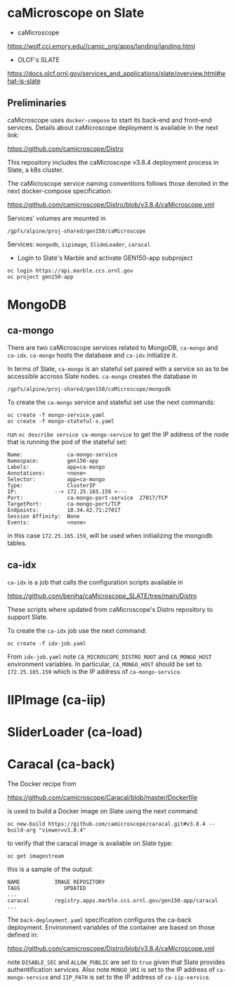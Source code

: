 # caMicroscope on Slate

- caMicroscope

https://wolf.cci.emory.edu//camic_org/apps/landing/landing.html

- OLCF's SLATE

https://docs.olcf.ornl.gov/services_and_applications/slate/overview.html#what-is-slate

## Preliminaries

caMicroscope uses `docker-compose` to start its back-end and front-end services. Details about
caMicroscope deployment is available in the next link:

https://github.com/camicroscope/Distro

This repository includes the caMicroscope v3.8.4 deployment process in Slate, a k8s cluster.

The caMicroscope service naming conventions follows those denoted in the next docker-compose specification: 

https://github.com/camicroscope/Distro/blob/v3.8.4/caMicroscope.yml

Services' volumes are  mounted in 

```
/gpfs/alpine/proj-shared/gen150/caMicroscope 
``` 

Services: `mongodb`, `iipimage`, `SlideLoader`, `caracal`

- Login to Slate's Marble and activate GEN150-app subproject

```
oc login https://api.marble.ccs.ornl.gov
oc project gen150-app
```

# MongoDB

## ca-mongo

There are two caMicroscope services related to MongoDB, `ca-mongo` and `ca-idx`. `ca-mongo` hosts the database
and `ca-idx` initialize it. 

In terms of Slate, `ca-mongo` is an stateful set paired with a service so as to be accessible accross Slate nodes.
`ca-mongo` creates the database in

```
/gpfs/alpine/proj-shared/gen150/caMicroscope/mongodb
``` 

To create the `ca-mongo` service and stateful set use the next commands:

```
oc create -f mongo-service.yaml
oc create -f mongo-stateful-s.yaml
```

run `oc describe service ca-mongo-service` to get the IP address of the node that is running the pod of the stateful set:

```
Name:              ca-mongo-service
Namespace:         gen150-app
Labels:            app=ca-mongo
Annotations:       <none>
Selector:          app=ca-mongo
Type:              ClusterIP
IP:            --> 172.25.165.159 <---
Port:              ca-mongo-port-service  27017/TCP
TargetPort:        ca-mongo-port/TCP
Endpoints:         10.34.42.71:27017
Session Affinity:  None
Events:            <none>
```

in this case `172.25.165.159`, will be used when initializing the mongodb tables.

## ca-idx

`ca-idx` is a job that calls the configuration scripts available in

https://github.com/benjha/caMicroscope_SLATE/tree/main/Distro

These scripts where updated from caMicroscope's Distro repository to support Slate.

To create the `ca-idx` job use the next command:

```
oc create -f idx-job.yaml
```

From `idx-job.yaml` note `CA_MICROSCOPE_DISTRO_ROOT` and `CA_MONGO_HOST` environment variables. In particular,
`CA_MONGO_HOST` should be set to `172.25.165.159` which is the IP address of `ca-mongo-service`.

# IIPImage (ca-iip)

# SliderLoader (ca-load)

# Caracal (ca-back)

The Docker recipe from 

https://github.com/camicroscope/Caracal/blob/master/Dockerfile

is used to build a Docker image on Slate using the next command:

```
oc new-build https://github.com/camicroscope/caracal.git#v3.8.4 --build-arg "viewer=v3.8.4"
```

to verify that the caracal image is available on Slate type:

```
oc get imagestream
```

this is a sample of the output:

```
NAME           IMAGE REPOSITORY                                            TAGS              UPDATED
...
caracal        registry.apps.marble.ccs.ornl.gov/gen150-app/caracal                          
...
```

The `back-deployment.yaml` specification configures the ca-back deployment. Environment variables of the container
are based on those defined in:

https://github.com/camicroscope/Distro/blob/v3.8.4/caMicroscope.yml

note `DISABLE_SEC` and `ALLOW_PUBLIC` are set to `true` given that Slate provides authentification services. Also note
`MONGO_URI` is set to the IP address of `ca-mongo-service` and `IIP_PATH`  is set to the IP address of `ca-iip-service`.


